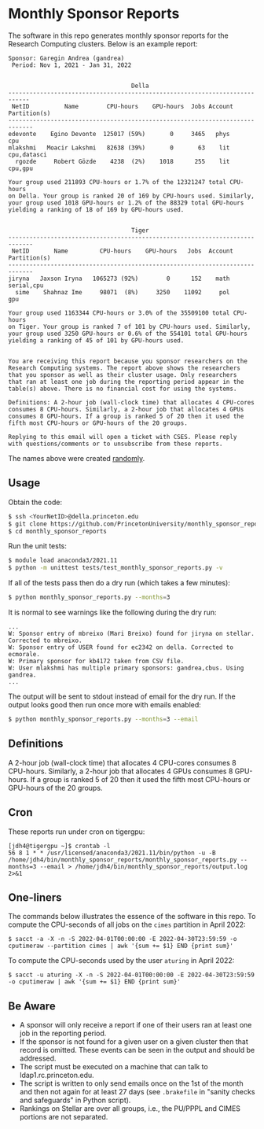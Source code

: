 # Monthly Sponsor Reports

The software in this repo generates monthly sponsor reports for the Research Computing clusters. Below is an example report:

```
Sponsor: Garegin Andrea (gandrea)
 Period: Nov 1, 2021 - Jan 31, 2022


                                   Della                                   
----------------------------------------------------------------------------
 NetID          Name        CPU-hours    GPU-hours  Jobs Account Partition(s)
-----------------------------------------------------------------------------
edevonte    Egino Devonte  125017 (59%)       0     3465   phys           cpu
mlakshmi   Moacir Lakshmi   82638 (39%)       0       63    lit   cpu,datasci 
  rgozde     Robert Gözde    4238  (2%)    1018      255    lit       cpu,gpu

Your group used 211893 CPU-hours or 1.7% of the 12321247 total CPU-hours
on Della. Your group is ranked 20 of 169 by CPU-hours used. Similarly,
your group used 1018 GPU-hours or 1.2% of the 88329 total GPU-hours
yielding a ranking of 18 of 169 by GPU-hours used.


                                   Tiger                                   
-----------------------------------------------------------------------------
 NetID       Name         CPU-hours    GPU-hours   Jobs  Account Partition(s)
-----------------------------------------------------------------------------
jiryna   Jaxson Iryna   1065273 (92%)        0      152    math    serial,cpu 
  sime    Shahnaz Ime     98071  (8%)     3250    11092     pol           gpu 

Your group used 1163344 CPU-hours or 3.0% of the 35509100 total CPU-hours
on Tiger. Your group is ranked 7 of 101 by CPU-hours used. Similarly,
your group used 3250 GPU-hours or 0.6% of the 554101 total GPU-hours
yielding a ranking of 45 of 101 by GPU-hours used.


You are receiving this report because you sponsor researchers on the
Research Computing systems. The report above shows the researchers
that you sponsor as well as their cluster usage. Only researchers
that ran at least one job during the reporting period appear in the
table(s) above. There is no financial cost for using the systems.

Definitions: A 2-hour job (wall-clock time) that allocates 4 CPU-cores
consumes 8 CPU-hours. Similarly, a 2-hour job that allocates 4 GPUs
consumes 8 GPU-hours. If a group is ranked 5 of 20 then it used the
fifth most CPU-hours or GPU-hours of the 20 groups.

Replying to this email will open a ticket with CSES. Please reply
with questions/comments or to unsubscribe from these reports.
```

The names above were created [randomly](https://www.behindthename.com/random/).

## Usage

Obtain the code:

```bash
$ ssh <YourNetID>@della.princeton.edu
$ git clone https://github.com/PrincetonUniversity/monthly_sponsor_reports.git
$ cd monthly_sponsor_reports
```

Run the unit tests:

```bash
$ module load anaconda3/2021.11
$ python -m unittest tests/test_monthly_sponsor_reports.py -v
```

If all of the tests pass then do a dry run (which takes a few minutes):

```bash
$ python monthly_sponsor_reports.py --months=3
```

It is normal to see warnings like the following during the dry run:

```
...
W: Sponsor entry of mbreixo (Mari Breixo) found for jiryna on stellar. Corrected to mbreixo.
W: Sponsor entry of USER found for ec2342 on della. Corrected to ecmorale.
W: Primary sponsor for kb4172 taken from CSV file.
W: User mlakshmi has multiple primary sponsors: gandrea,cbus. Using gandrea.
...
```

The output will be sent to stdout instead of email for the dry run. If the output looks good then run once more with emails enabled:

```bash
$ python monthly_sponsor_reports.py --months=3 --email
```

## Definitions

A 2-hour job (wall-clock time) that allocates 4 CPU-cores consumes 8 CPU-hours. Similarly, a 2-hour job that allocates 4 GPUs consumes 8 GPU-hours. If a group is ranked 5 of 20 then it used the fifth most CPU-hours or GPU-hours of the 20 groups.

## Cron

These reports run under cron on tigergpu:

```
[jdh4@tigergpu ~]$ crontab -l
56 8 1 * * /usr/licensed/anaconda3/2021.11/bin/python -u -B /home/jdh4/bin/monthly_sponsor_reports/monthly_sponsor_reports.py --months=3 --email > /home/jdh4/bin/monthly_sponsor_reports/output.log 2>&1
```

## One-liners

The commands below illustrates the essence of the software in this repo. To compute the CPU-seconds of all jobs on the `cimes` partition in April 2022:

```
$ sacct -a -X -n -S 2022-04-01T00:00:00 -E 2022-04-30T23:59:59 -o cputimeraw --partition cimes | awk '{sum += $1} END {print sum}'
```

To compute the CPU-seconds used by the user `aturing` in April 2022:

```
$ sacct -u aturing -X -n -S 2022-04-01T00:00:00 -E 2022-04-30T23:59:59 -o cputimeraw | awk '{sum += $1} END {print sum}'
```

## Be Aware

- A sponsor will only receive a report if one of their users ran at least one job in the reporting period.  
- If the sponsor is not found for a given user on a given cluster then that record is omitted. These events can be seen in the output and should be addressed. 
- The script must be executed on a machine that can talk to ldap1.rc.princeton.edu.  
- The script is written to only send emails once on the 1st of the month and then not again for at least 27 days (see `.brakefile` in "sanity checks and safeguards" in Python script).  
- Rankings on Stellar are over all groups, i.e., the PU/PPPL and CIMES portions are not separated.

